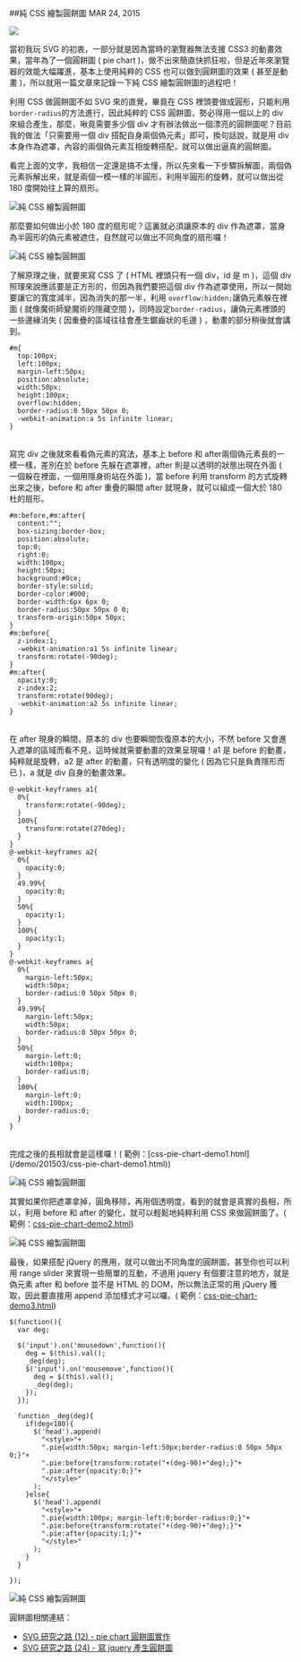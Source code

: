 <!-- @@master  = ../../_layout.html-->

<!-- @@block  =  jsBottom-->

<include src="../../_articles-js.html"></include>

<!-- @@close-->

<!-- @@block  =  css-->

<include src="../../_articles-css.html"></include>

<!-- @@close-->

<!-- @@block  =  articles-social-->

<include src="../../_articles-social.html"></include>

<!-- @@close-->

<!-- @@block  =  articles-footer-->

<include src="../../_articles.html"></include>

<!-- @@close-->

<!-- @@block  =  meta-->

<meta property="article:published_time" content="2015-03-24T23:25:00+01:00">

<meta name="keywords" content="css,pie chart,css 圓餅圖,圓餅圖">

<meta name="description" content="純粹的 CSS 圓餅圖，勢必得用一個以上的 div 來組合產生，那麼，啾竟需要多少個 div 才有辦法做出一個漂亮的圓餅圖呢？目前我的做法「只需要用一個 div 搭配自身兩個偽元素」即可，換句話說，就是用 div 本身作為遮罩，內容的兩個偽元素互相旋轉搭配，就可以做出逼真的圓餅圖。">

<meta itemprop="name" content="純 CSS 繪製圓餅圖 - OXXO.STUDIO">

<meta itemprop="image" content="http://www.oxxostudio.tw/img/articles/201503/20150324_2_01.gif">

<meta itemprop="description" content="純粹的 CSS 圓餅圖，勢必得用一個以上的 div 來組合產生，那麼，啾竟需要多少個 div 才有辦法做出一個漂亮的圓餅圖呢？目前我的做法「只需要用一個 div 搭配自身兩個偽元素」即可，換句話說，就是用 div 本身作為遮罩，內容的兩個偽元素互相旋轉搭配，就可以做出逼真的圓餅圖。">

<meta property="og:title" content="純 CSS 繪製圓餅圖 - OXXO.STUDIO">

<meta property="og:url" content="http://www.oxxostudio.tw/articles/201503/css-pie-chart.html">

<meta property="og:image" content="http://www.oxxostudio.tw/img/articles/201503/20150324_2_01.gif">

<meta property="og:description" content="純粹的 CSS 圓餅圖，勢必得用一個以上的 div 來組合產生，那麼，啾竟需要多少個 div 才有辦法做出一個漂亮的圓餅圖呢？目前我的做法「只需要用一個 div 搭配自身兩個偽元素」即可，換句話說，就是用 div 本身作為遮罩，內容的兩個偽元素互相旋轉搭配，就可以做出逼真的圓餅圖。">

<title>純 CSS 繪製圓餅圖 - OXXO.STUDIO</title> 

<!-- @@close-->

<!-- @@block  =  articles-content--> 

##純 CSS 繪製圓餅圖  <span class="article-date" tag="css">MAR 24, 2015</span>

<img src="/img/articles/201503/20150324_2_01.gif" class="preview-img">

當初我玩 SVG 的初衷，一部分就是因為當時的瀏覽器無法支援 CSS3 的動畫效果，當年為了一個圓餅圖 ( pie chart )，做不出來簡直快抓狂啦，但是近年來瀏覽器的效能大幅躍進，基本上使用純粹的 CSS 也可以做到圓餅圖的效果 ( 甚至是動畫 )，所以就用一篇文章來記錄一下純 CSS 繪製圓餅圖的過程吧！

利用 CSS 做圓餅圖不如 SVG 來的直覺，畢竟在 CSS 裡頭要做成圓形，只能利用`border-radius`的方法進行，因此純粹的 CSS 圓餅圖，勢必得用一個以上的 div 來組合產生，那麼，啾竟需要多少個 div 才有辦法做出一個漂亮的圓餅圖呢？目前我的做法「只需要用一個 div 搭配自身兩個偽元素」即可，換句話說，就是用 div 本身作為遮罩，內容的兩個偽元素互相旋轉搭配，就可以做出逼真的圓餅圖。

看完上面的文字，我相信一定還是搞不太懂，所以先來看一下步驟拆解圖，兩個偽元素拆解出來，就是兩個一模一樣的半圓形，利用半圓形的旋轉，就可以做出從 180 度開始往上算的扇形。

![純 CSS 繪製圓餅圖](/img/articles/201503/20150324_2_02.jpg)

那麼要如何做出小於 180 度的扇形呢？這裏就必須讓原本的 div 作為遮罩，當身為半圓形的偽元素被遮住，自然就可以做出不同角度的扇形囉！

![純 CSS 繪製圓餅圖](/img/articles/201503/20150324_2_03.jpg)

了解原理之後，就要來寫 CSS 了 ( HTML 裡頭只有一個 div，id 是 m )，這個 div 照理來說應該要是正方形的，但因為我們要把這個 div 作為遮罩使用，所以一開始要讓它的寬度減半，因為消失的那一半，利用 `overflow:hidden;`讓偽元素躲在裡面 ( 就像魔術師變魔術的隱藏空間 )，同時設定`border-radius`，讓偽元素裡頭的一些邊緣消失 ( 因重疊的區域往往會產生鋸齒狀的毛邊 ) ，動畫的部分稍後就會講到。

	#m{
	  top:100px;
	  left:100px;
	  margin-left:50px;
	  position:absolute;
	  width:50px;
	  height:100px;
	  overflow:hidden;
	  border-radius:0 50px 50px 0;
	  -webkit-animation:a 5s infinite linear;
	}

<br/>
寫完 div 之後就來看看偽元素的寫法，基本上 before 和 after兩個偽元素長的一模一樣，差別在於 before 先躲在遮罩裡，after 則是以透明的狀態出現在外面 ( 一個躲在裡面，一個用隱身術站在外面 )，當 before 利用 transform 的方式旋轉出來之後，before 和 after 重疊的瞬間 after 就現身，就可以組成一個大於 180 杜的扇形。

	#m:before,#m:after{
	  content:"";
	  box-sizing:border-box;
	  position:absolute;
	  top:0;
	  right:0; 
	  width:100px;
	  height:50px;
	  background:#0ce;
	  border-style:solid;
	  border-color:#000;
	  border-width:6px 6px 0;
	  border-radius:50px 50px 0 0;
	  transform-origin:50px 50px;
	}
	#m:before{
	  z-index:1;
	  -webkit-animation:a1 5s infinite linear;
	  transform:rotate(-90deg);
	}
	#m:after{
	  opacity:0;
	  z-index:2;
	  transform:rotate(90deg);
	  -webkit-animation:a2 5s infinite linear;
	}

<br/>
在 after 現身的瞬間，原本的 div 也要瞬間恢復原本的大小，不然 before 又會進入遮罩的區域而看不見，這時候就需要動畫的效果呈現囉！a1 是 before 的動畫，純粹就是旋轉，a2 是 after 的動畫，只有透明度的變化 ( 因為它只是負責隱形而已 )，a 就是 div 自身的動畫效果。

	@-webkit-keyframes a1{
	  0%{ 
	    transform:rotate(-90deg);
	  }
	  100%{ 
	    transform:rotate(270deg);
	  }
	}
	@-webkit-keyframes a2{
	  0%{
	    opacity:0;
	  }
	  49.99%{
	    opacity:0;
	  }
	  50%{
	    opacity:1;
	  }
	  100%{
	    opacity:1;
	  }
	}
	@-webkit-keyframes a{
	  0%{
	    margin-left:50px;
	    width:50px;
	    border-radius:0 50px 50px 0;
	  }
	  49.99%{
	    margin-left:50px;
	    width:50px;
	    border-radius:0 50px 50px 0;
	  }
	  50%{
	    margin-left:0;
	    width:100px;
	    border-radius:0;
	  }
	  100%{
	    margin-left:0;
	    width:100px;
	    border-radius:0;
	  }
	}

<br/>
完成之後的長相就會是這樣囉！( 範例：[css-pie-chart-demo1.html](/demo/201503/css-pie-chart-demo1.html))

![純 CSS 繪製圓餅圖](/img/articles/201503/20150324_2_04.gif)

其實如果你把遮罩拿掉，圓角移除，再用個透明度，看到的就會是真實的長相，所以，利用 before 和 after 的變化，就可以輕鬆地純粹利用 CSS 來做圓餅圖了。( 範例：[css-pie-chart-demo2.html](/demo/201503/css-pie-chart-demo2.html))

![純 CSS 繪製圓餅圖](/img/articles/201503/20150324_2_05.gif)

最後，如果搭配 jQuery 的應用，就可以做出不同角度的圓餅圖，甚至你也可以利用 range slider 來實現一些簡單的互動，不過用 jquery 有個要注意的地方，就是偽元素 after 和 before 並不是 HTML 的 DOM，所以無法正常的用 jQuery 獲取，因此要直接用 append 添加樣式才可以囉。( 範例：[css-pie-chart-demo3.html](/demo/201503/css-pie-chart-demo3.html))

	$(function(){
	  var deg;
	  
	  $('input').on('mousedown',function(){
	    deg = $(this).val();
	    _deg(deg);
	    $('input').on('mousemove',function(){
	      deg = $(this).val();
	      _deg(deg);
	    });
	  });
	  
	  function _deg(deg){
	    if(deg<180){
	      $('head').append(
	        "<style>"+
	        ".pie{width:50px; margin-left:50px;border-radius:0 50px 50px 0;}"+
	        ".pie:before{transform:rotate("+(deg-90)+"deg);}"+
	        ".pie:after{opacity:0;}"+
	        "</style>"
	      );
	    }else{
	      $('head').append(
	        "<style>"+
	        ".pie{width:100px; margin-left:0;border-radius:0;}"+
	        ".pie:before{transform:rotate("+(deg-90)+"deg);}"+
	        ".pie:after{opacity:1;}"+
	        "</style>"
	      );
	    }
	  }
	  
	});


![純 CSS 繪製圓餅圖](/img/articles/201503/20150324_2_01.gif)

圓餅圖相關連結：

- [SVG 研究之路 (12) - pie chart 圓餅圖實作](http://www.oxxostudio.tw/articles/201406/svg-12-pie-chart.html)
- [SVG 研究之路 (24) - 寫 jquery 產生圓餅圖](http://www.oxxostudio.tw/articles/201409/svg-24-jquery-pie-chart.html)

<!-- @@close-->
